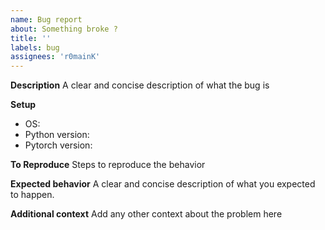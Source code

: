 ```yaml
---
name: Bug report
about: Something broke ?
title: ''
labels: bug
assignees: 'r0mainK'
---
```


**Description**
A clear and concise description of what the bug is

**Setup**
- OS:
- Python version:
- Pytorch version:

**To Reproduce**
Steps to reproduce the behavior

**Expected behavior**
A clear and concise description of what you expected to happen.

**Additional context**
Add any other context about the problem here
